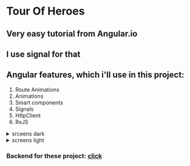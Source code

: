 # Tour Of Heroes
## Very easy tutorial from Angular.io 
## I use signal for that
## Angular features, which i'll use in this project:
1. Route Animations
2. Animations
3. Smart components
4. Signals
5. HttpClient
6. RxJS
<details>
<summary>
srceens dark
  


</summary>
<img src="src/assets/images/img_6.png" alt="">
<img src="src/assets/images/img_3.png" alt="">
<img src="src/assets/images/img.png" alt="">
<img src="src/assets/images/img_1.png" alt="">
<img src="src/assets/images/img_2.png" alt="">

</details>
<details>
<summary>screens light

</summary>
<img src="src/assets/images/img_7.png" alt="">
<img src="src/assets/images/img_8.png" alt="">
<img src="src/assets/images/img_9.png" alt="">
<img src="src/assets/images/img_10.png" alt="">

</details>


### Backend for these project: [click](https://github.com/0xc0000007b/tour-of-heroes-back.git)


